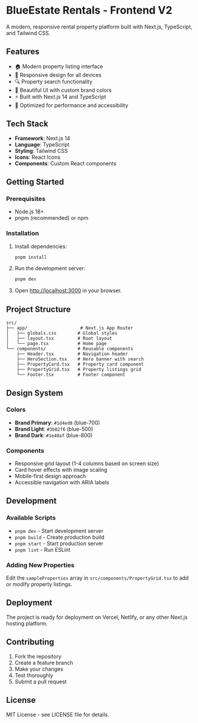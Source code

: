 # BlueEstate Rentals - Frontend V2

A modern, responsive rental property platform built with Next.js, TypeScript, and Tailwind CSS.

## Features

- 🏠 Modern property listing interface
- 📱 Responsive design for all devices
- 🔍 Property search functionality
- 🎨 Beautiful UI with custom brand colors
- ⚡ Built with Next.js 14 and TypeScript
- 🎯 Optimized for performance and accessibility

## Tech Stack

- **Framework**: Next.js 14
- **Language**: TypeScript
- **Styling**: Tailwind CSS
- **Icons**: React Icons
- **Components**: Custom React components

## Getting Started

### Prerequisites

- Node.js 18+ 
- pnpm (recommended) or npm

### Installation

1. Install dependencies:
   ```bash
   pnpm install
   ```

2. Run the development server:
   ```bash
   pnpm dev
   ```

3. Open [http://localhost:3000](http://localhost:3000) in your browser.

## Project Structure

```
src/
├── app/                    # Next.js App Router
│   ├── globals.css        # Global styles
│   ├── layout.tsx         # Root layout
│   └── page.tsx           # Home page
└── components/            # Reusable components
    ├── Header.tsx         # Navigation header
    ├── HeroSection.tsx    # Hero banner with search
    ├── PropertyCard.tsx   # Property card component
    ├── PropertyGrid.tsx   # Property listings grid
    └── Footer.tsx         # Footer component
```

## Design System

### Colors
- **Brand Primary**: `#1d4ed8` (blue-700)
- **Brand Light**: `#3b82f6` (blue-500) 
- **Brand Dark**: `#1e40af` (blue-800)

### Components
- Responsive grid layout (1-4 columns based on screen size)
- Card hover effects with image scaling
- Mobile-first design approach
- Accessible navigation with ARIA labels

## Development

### Available Scripts

- `pnpm dev` - Start development server
- `pnpm build` - Create production build
- `pnpm start` - Start production server
- `pnpm lint` - Run ESLint

### Adding New Properties

Edit the `sampleProperties` array in `src/components/PropertyGrid.tsx` to add or modify property listings.

## Deployment

The project is ready for deployment on Vercel, Netlify, or any other Next.js hosting platform.

## Contributing

1. Fork the repository
2. Create a feature branch
3. Make your changes
4. Test thoroughly
5. Submit a pull request

## License

MIT License - see LICENSE file for details.